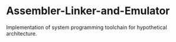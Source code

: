 # Assembler-Linker-and-Emulator
Implementation of system programming toolchain for hypothetical architecture.

